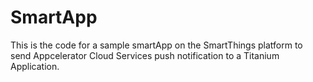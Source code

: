 SmartApp
========

This is the code for a sample smartApp on the SmartThings platform to send Appcelerator Cloud Services push notification to a Titanium Application.
